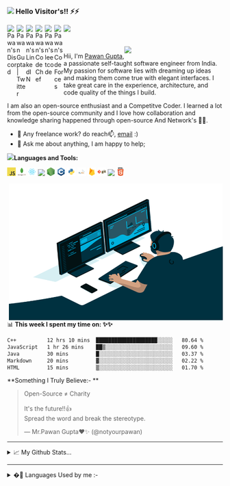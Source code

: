 
<!--
**mrpawan-gupta/mrpawan-gupta** is a ✨ _special_ ✨ repository because its `README.md` (this file) appears on your GitHub profile.

Here are some ideas to get you started:

- 🔭 I’m currently working on ...
- 🌱 I’m currently learning ...
- 👯 I’m looking to collaborate on ...
- 🤔 I’m looking for help with ...
- 💬 Ask me about ...
- 📫 How to reach me: ...
- 😄 Pronouns: ...
- ⚡ Fun fact: ...
-->
### <img src="https://media.giphy.com/media/VgCDAzcKvsR6OM0uWg/giphy.gif" width="50"> Hello Visitor's!! ⚡⚡
<a href="https://www.instagram.com/notyourpawan/">
  <img align="left" alt="Pawan's Discord" width="22px" src="https://img.icons8.com/fluent/48/000000/instagram-new.png" />
</a>
<a href="https://twitter.com/notyourpawan">
  <img align="left" alt="Pawan Gupta | Twitter" width="22px" src="https://raw.githubusercontent.com/peterthehan/peterthehan/master/assets/twitter.svg" />
</a>
<a href="https://www.linkedin.com/in/mrpawan-gupta/">
  <img align="left" alt="Pawan's LinkedIN" width="22px" src="https://raw.githubusercontent.com/peterthehan/peterthehan/master/assets/linkedin.svg" />
</a>
<a href="https://www.codechef.com/users/mrpavan_gupta">
  <img align="left" alt="Pawan's CodeChef" width="22px" src="https://avatars.githubusercontent.com/u/11960354?v=4" />
</a>
<a href="https://leetcode.com/mrpawan-gupta/">
  <img align="left" alt="Pawan's leetcode" width="22px" src="https://user-images.githubusercontent.com/32040901/79929570-197c2480-8414-11ea-9358-c92a53916a7f.png" /></a>
<a href="https://codeforces.com/profile/Mr.pawan_gupta">
  <img align="left" alt="Pawan's CodeForces" width="22px" src="https://www.ime.usp.br/~arcjr/image/codeforces.png" />
</a>

![](https://visitor-badge.glitch.me/badge?page_id=mrpawan-gupta.mrpawan-gupta)

<br />

<img align='right' src="https://media.giphy.com/media/M9gbBd9nbDrOTu1Mqx/giphy.gif" width="230">

Hii, I'm [Pawan Gupta](https://www.instagram.com/notyourpawan/), a passionate self-taught software engineer from India. My passion for software lies with dreaming up ideas and making them come true with elegant interfaces. I take great care in the experience, architecture, and code quality of the things I build.

I am also an open-source enthusiast and a Competitve Coder. I learned a lot from the open-source community and I love how collaboration and knowledge sharing happened through open-source And Network's 🌱🌱.



  
- 💼 Any freelance work? do reach📫, [email](mailto:guptapawanro2017@gmail.com) :)
- 💬 Ask me about anything, I am happy to help;


<img src="https://media.giphy.com/media/WUlplcMpOCEmTGBtBW/giphy.gif" width="30">**Languages and Tools:** 

<code><img height="20" src="https://raw.githubusercontent.com/github/explore/80688e429a7d4ef2fca1e82350fe8e3517d3494d/topics/javascript/javascript.png"></code>
<code><img height="20" src="https://raw.githubusercontent.com/devicons/devicon/master/icons/mongodb/mongodb-original-wordmark.svg"></code>
<code><img height="20" src="https://raw.githubusercontent.com/github/explore/80688e429a7d4ef2fca1e82350fe8e3517d3494d/topics/react/react.png"></code>
<code><img height="20" src="https://img.icons8.com/color/48/000000/java-coffee-cup-logo.png"></code>
<code><img height="20" src="https://raw.githubusercontent.com/github/explore/80688e429a7d4ef2fca1e82350fe8e3517d3494d/topics/nodejs/nodejs.png"></code>
<code><img height="20" src="https://raw.githubusercontent.com/github/explore/80688e429a7d4ef2fca1e82350fe8e3517d3494d/topics/cpp/cpp.png"></code>
<code><img height="20" src="https://raw.githubusercontent.com/github/explore/80688e429a7d4ef2fca1e82350fe8e3517d3494d/topics/python/python.png"></code>
<code><img height="20" src="https://raw.githubusercontent.com/github/explore/80688e429a7d4ef2fca1e82350fe8e3517d3494d/topics/mysql/mysql.png"></code>
<code><img height="20" src="https://raw.githubusercontent.com/github/explore/80688e429a7d4ef2fca1e82350fe8e3517d3494d/topics/firebase/firebase.png"></code>
<code><img height="20" src="https://raw.githubusercontent.com/github/explore/80688e429a7d4ef2fca1e82350fe8e3517d3494d/topics/git/git.png"></code>
<code><img height="20" src="https://img.icons8.com/color/48/000000/bootstrap.png"></code>
<code><img height="20" src="https://github.com/devicons/devicon/blob/master/icons/html5/html5-original-wordmark.svg"></code>

 <img align="right" alt="GIF" src="https://github.com/mrpawan-gupta/mrpawan-gupta/blob/main/code.gif" width="500" height="320" />


📊 **This week I spent my time on: ✨✨**
<!--START_SECTION:waka-->
```text
C++          12 hrs 10 mins  ████████████████████░░░░░   80.64 % 
JavaScript   1 hr 26 mins    ██▒░░░░░░░░░░░░░░░░░░░░░░   09.60 % 
Java         30 mins         █░░░░░░░░░░░░░░░░░░░░░░░░   03.37 % 
Markdown     20 mins         ▓░░░░░░░░░░░░░░░░░░░░░░░░   02.22 % 
HTML         15 mins         ▒░░░░░░░░░░░░░░░░░░░░░░░░   01.70 % 
```
<!--END_SECTION:waka-->

**Something I Truly Believe:- **
<blockquote class="twitter-tweet"><p lang="en" dir="ltr">Open-Source ≠ Charity<br><br>It&#39;s the future!!👍<br>Spread the word and break the stereotype.</p>&mdash; Mr.Pawan Gupta❤✨ (@notyourpawan)</blockquote> 

<div>
<hr>
<details>
 <summary>📈 My Github Stats...</summary>
  <p align="center"> 
    <img align="Right" src="https://github-readme-stats.vercel.app/api?username=mrpawan-gupta&show_icons=true&theme=dark" alt="mrpawan-gupta" />
  </p>
 </details>
 </hr>
 </div>
 
 <div>
 <hr>
  <details>
  <summary>�🔭 Languages Used by me :- </summary>
  <p align="center"> 
    <figure><a href="https://wakatime.com"><img src="https://wakatime.com/share/@mrpawan_gupta/95b70aaf-43b5-47ef-8dd3-c7a3c9ce0a7b.png" /></a></figure>
  </p>
  </detail>
 </hr></div>


